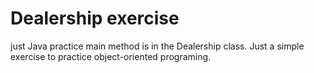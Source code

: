 # Dealership exercise

just Java practice
main method is in the Dealership class.
Just a simple exercise to practice object-oriented programing.